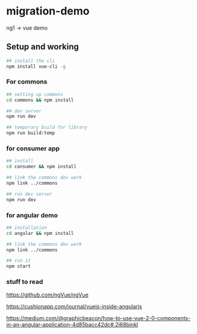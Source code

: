 # migration-demo
ng1 -> vue demo

## Setup and working

```bash
## install the cli
npm install vue-cli -g
```

### For commons

```bash
## setting up commons 
cd commons && npm install

## dev server
npm run dev

## temporary build for library
npm run build:temp
```
### for consumer app

```bash
## install
cd consumer && npm install

## link the commons dev work
npm link ../commons

## run dev server
npm run dev
```

### for angular demo

```bash
## installation
cd angular && npm install

## link the commons dev work
npm link ../commons

## run it
npm start
```




### stuff to read

https://github.com/ngVue/ngVue

https://cushionapp.com/journal/vuejs-inside-angularjs

https://medium.com/@graphicbeacon/how-to-use-vue-2-0-components-in-an-angular-application-4d85bacc42dc#.2j68binkl
